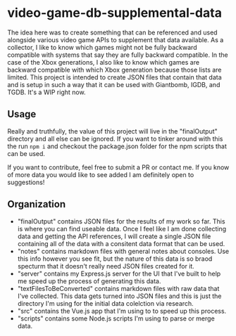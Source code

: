 # video-game-db-supplemental-data

The idea here was to create something that can be referenced and used alongside various video game APIs to supplement that data available. As a collector, I like to know which games might not be fully backward compatible with systems that say they are fully backward compatible. In the case of the Xbox generations, I also like to know which games are backward compatible with which Xbox generation because those lists are limited. This project is intended to create JSON files that contain that data and is setup in such a way that it can be used with Giantbomb, IGDB, and TGDB. It's a WIP right now.

## Usage

Really and truthfully, the value of this project will live in the "finalOutput" directory and all else can be ignored. If you want to tinker around with this the run `npm i` and checkout the package.json folder for the npm scripts that can be used.

If you want to contribute, feel free to submit a PR or contact me. If you know of more data you would like to see added I am definitely open to suggestions!

## Organization

- "finalOutput" contains JSON files for the results of my work so far. This is where you can find useable data. Once I feel like I am done collecting data and getting the API references, I will create a single JSON file containing all of the data with a consitent data format that can be used.
- "notes" contains markdown files with general notes about consoles. Use this info however you see fit, but the nature of this data is so braod specturm that it doesn't really need JSON files created for it.
- "server" contains my Express.js server for the UI that I've built to help me speed up the process of generating this data.
- "textFilesToBeConverted" contains markdown files with raw data that I've collected. This data gets turned into JSON files and this is just the directory I'm using for the initial data colelction via research.
- "src" contains the Vue.js app that I'm using to to speed up this process.
- "scripts" contains some Node.js scripts I'm using to parse or merge data.

